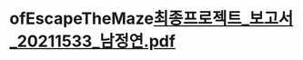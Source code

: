 # ofEscapeTheMaze[최종프로젝트_보고서_20211533_남정연.pdf](https://github.com/tonynamy/ofEscapeTheMaze/files/9194906/_._20211533_.pdf)
